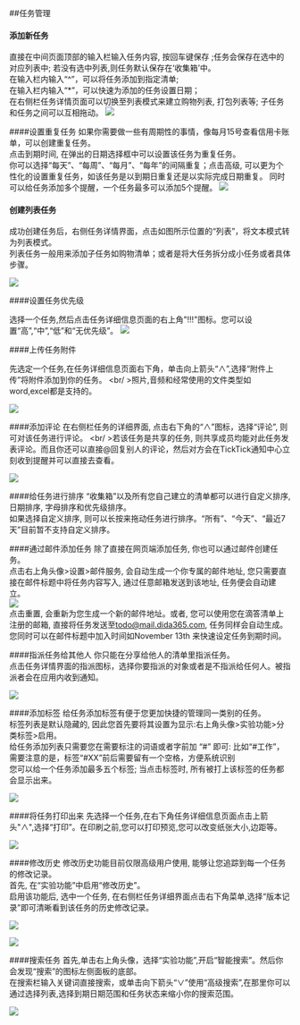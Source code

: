 ##任务管理

#### 添加新任务
直接在中间页面顶部的输入栏输入任务内容, 按回车键保存 ;任务会保存在选中的对应列表中; 若没有选中列表,则任务默认保存在‘收集箱’中。
<br/> 在输入栏内输入“^”，可以将任务添加到指定清单;
<br/> 在输入栏内输入“*”，可以快速为添加的任务设置日期；
<br/> 在右侧栏任务详情页面可以切换至列表模式来建立购物列表, 打包列表等; 子任务和任务之间可以互相拖动。
![](../images/image2.31.png)

####设置重复任务
如果你需要做一些有周期性的事情，像每月15号查看信用卡账单，可以创建重复任务。
<br />点击到期时间, 在弹出的日期选择框中可以设置该任务为重复任务。
<br />你可以选择“每天”、“每周”、“每月”、“每年”的间隔重复；点击高级, 可以更为个性化的设置重复任务，如该任务是以到期日重复还是以实际完成日期重复。
同时可以给任务添加多个提醒，一个任务最多可以添加5个提醒。
![](../images/image2.32.png)

#### 创建列表任务
成功创建任务后，右侧任务详情界面，点击如图所示位置的“列表”，将文本模式转为列表模式。
<br/> 列表任务一般用来添加子任务如购物清单；或者是将大任务拆分成小任务或者具体步骤。

![](../images/image2.351.png)

####设置任务优先级

选择一个任务,然后点击任务详细信息页面的右上角"!!!"图标。您可以设置“高”,“中”,“低”和“无优先级”。
![](../images/image2.36.png)

####上传任务附件

先选定一个任务,在任务详细信息页面右下角，单击向上箭头“∧”,选择“附件上传”将附件添加到你的任务。
<br/ >照片,音频和经常使用的文件类型如word,excel都是支持的。

![](../images/image2.37.png)

####添加评论
在右侧栏任务的详细界面, 点击右下角的“∧”图标，选择“评论”, 则可对该任务进行评论。
<br/ >若该任务是共享的任务, 则共享成员均能对此任务发表评论。而且你还可以直接@回复别人的评论，然后对方会在TickTick通知中心立刻收到提醒并可以直接去查看。

![](../images/webcomment.png)


####给任务进行排序
“收集箱”以及所有您自己建立的清单都可以进行自定义排序, 日期排序, 字母排序和优先级排序。
<br/>如果选择自定义排序, 则可以长按来拖动任务进行排序。“所有”、“今天”、“最近7天”目前暂不支持自定义排序。

####通过邮件添加任务
除了直接在网页端添加任务, 你也可以通过邮件创建任务。
<br />点击右上角头像>设置>邮件服务, 会自动生成一个你专属的邮件地址, 您只需要直接在邮件标题中将任务内容写入, 通过任意邮箱发送到该地址, 任务便会自动建立。
<br />![](../images/image2.342.png)
<br />点击重置, 会重新为您生成一个新的邮件地址。或者, 您可以使用您在滴答清单上注册的邮箱, 直接将任务发送至[todo@mail.dida365.com](todo@mail.dida365.com), 任务同样会自动生成。 您同时可以在邮件标题中加入时间如November 13th 来快速设定任务到期时间。

####指派任务给其他人
你只能在分享给他人的清单里指派任务。
<br/>点击任务详情界面的指派图标，选择你要指派的对象或者是不指派给任何人。被指派者会在应用内收到通知。

![](../images/image2.38.png)

####添加标签
给任务添加标签有便于您更加快捷的管理同一类别的任务。
<br/>标签列表是默认隐藏的, 因此您首先要将其设置为显示:右上角头像>实验功能>分类标签>启用。
<br/>给任务添加列表只需要您在需要标注的词语或者字前加 “#” 即可: 比如“#工作”，需要注意的是，标签“#XX”前后需要留有一个空格，方便系统识别
<br/>您可以给一个任务添加最多五个标签; 当点击标签时, 所有被打上该标签的任务都会显示出来。

 ![](../images/image2.313.png)


####将任务打印出来
先选择一个任务,在右下角任务详细信息页面点击上箭头"∧",选择“打印”。在印刷之前,您可以打印预览,您可以改变纸张大小,边距等。

![](../images/image2.310.png)

####修改历史
修改历史功能目前仅限高级用户使用, 能够让您追踪到每一个任务的修改记录。
<br/>首先, 在“实验功能”中启用“修改历史”。
<br/>启用该功能后, 选中一个任务, 在右侧栏任务详细界面点击右下角菜单,选择“版本记录”即可清晰看到该任务的历史修改记录。

 ![](../images/image2.3112.png)

 ![](../images/image2.311.png)

####搜索任务
首先,单击右上角头像，选择“实验功能”,开启“智能搜索”。然后你会发现“搜索”的图标左侧面板的底部。
<br/>在搜索栏输入关键词直接搜索，或单击向下箭头“∨”使用“高级搜索”,在那里你可以通过选择列表,选择到期日期范围和任务状态来缩小你的搜索范围。

![](../images/image2.313.png)



